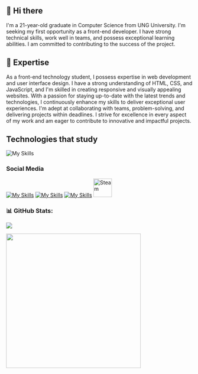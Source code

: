 ## 👋 Hi there
I'm a 21-year-old graduate in Computer Science from UNG University. I'm seeking my first opportunity as a front-end developer. I have strong technical skills, work well in teams, and possess exceptional learning abilities. I am committed to contributing to the success of the project.

## 🚀 Expertise
As a front-end technology student, I possess expertise in web development and user interface design. I have a strong understanding of HTML, CSS, and JavaScript, and I'm skilled in creating responsive and visually appealing websites. With a passion for staying up-to-date with the latest trends and technologies, I continuously enhance my skills to deliver exceptional user experiences. I'm adept at collaborating with teams, problem-solving, and delivering projects within deadlines. I strive for excellence in every aspect of my work and am eager to contribute to innovative and impactful projects.

## Technologies that study
![My Skills](https://skillicons.dev/icons?i=js,html,css,bootstrap,python,django,github,git,vscode,ps,pr,figma,wordpress,vercel&perline=7)

### Social Media
[![My Skills](https://skillicons.dev/icons?i=linkedin)](https://www.linkedin.com/in/nickolasluciano/) [![My Skills](https://skillicons.dev/icons?i=instagram)](https://www.instagram.com/nickolasluciano/) [![My Skills](https://skillicons.dev/icons?i=twitter)](https://twitter.com/nickoluciano) <a href="https://steamcommunity.com/id/nickolasluciano/"><img src="https://img.icons8.com/?size=512&id=rgtAhvLpOspi&format=png" alt="Steam" width="50px"></a>

### 📊 GitHub Stats:
![](https://github-readme-stats-wheat-two-53.vercel.app/api/top-langs/?username=nickolasluciano&theme=neon&hide_border=false&include_all_commits=false&count_private=false&layout=compact) 

<img src="https://github-readme-stats-wheat-two-53.vercel.app/api?username=nickolasluciano&theme=neon&hide_border=false&include_all_commits=false&count_private=false"  width="364px" />
